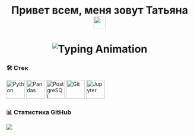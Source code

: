 <h1 align="center">Привет всем, меня зовут Татьяна
<img src="https://github.com/blackcater/blackcater/raw/main/images/Hi.gif" height="32"/></h1>
<h1 align="center">
    <img src="https://readme-typing-svg.herokuapp.com?font=Fira+Code&weight=600&size=20&duration=4000&pause=1000&color=36BCF7&center=true&vCenter=true&width=435&lines=Data+Analyst+%7C+Data+Scientist+%7C+ML" 
         alt="Typing Animation">


### 🛠️ Стек

<div align="left">
  <img src="https://cdn.jsdelivr.net/gh/devicons/devicon/icons/python/python-original-wordmark.svg" title="Python" width="50" height="50"/>
  <img src="https://cdn.jsdelivr.net/gh/devicons/devicon/icons/pandas/pandas-original-wordmark.svg" title="Pandas" width="50" height="50"/>
  <img src="https://cdn.jsdelivr.net/gh/devicons/devicon/icons/postgresql/postgresql-original-wordmark.svg" title="PostgreSQL" width="50" height="50"/>
  <img src="https://cdn.jsdelivr.net/gh/devicons/devicon/icons/git/git-original-wordmark.svg" title="Git" width="50" height="50"/>
  <img src="https://cdn.jsdelivr.net/gh/devicons/devicon/icons/jupyter/jupyter-original-wordmark.svg" title="Jupyter" width="50" height="50"/>
</div>

### 📊 Статистика GitHub

<div align="left">

![](http://github-profile-summary-cards.vercel.app/api/cards/stats?username=vn7n24fzkq&theme=default)

</div>
